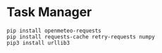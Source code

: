 # Task Manager

```commandline
pip install openmeteo-requests
pip install requests-cache retry-requests numpy
pip3 install urllib3
```